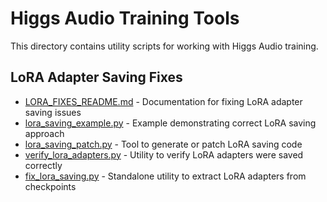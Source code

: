 # Higgs Audio Training Tools

This directory contains utility scripts for working with Higgs Audio training.

## LoRA Adapter Saving Fixes

- [LORA_FIXES_README.md](LORA_FIXES_README.md) - Documentation for fixing LoRA adapter saving issues
- [lora_saving_example.py](lora_saving_example.py) - Example demonstrating correct LoRA saving approach
- [lora_saving_patch.py](lora_saving_patch.py) - Tool to generate or patch LoRA saving code
- [verify_lora_adapters.py](verify_lora_adapters.py) - Utility to verify LoRA adapters were saved correctly
- [fix_lora_saving.py](fix_lora_saving.py) - Standalone utility to extract LoRA adapters from checkpoints
